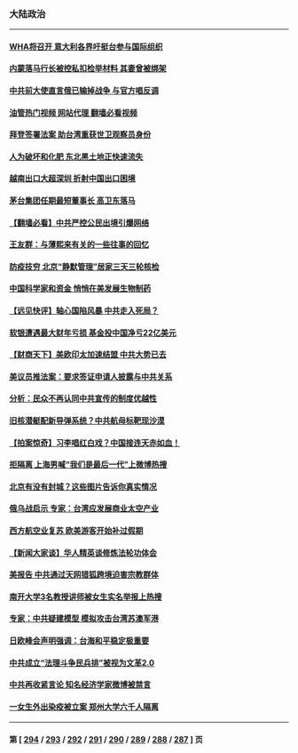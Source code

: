 ### 大陆政治
---
#### [WHA将召开 意大利各界吁挺台参与国际组织](../../pages/ncid277/n13736522.md?05141645) 
#### [内蒙落马行长被控私扣检举材料 其妻曾被绑架](../../pages/ncid277/n13736434.md?05141645) 
#### [中共前大使直言俄已输掉战争 与官方唱反调](../../pages/ncid277/n13736502.md?05141645) 
#### [油管热门视频 网站代理 翻墙必看视频](http://209.222.30.114:81/youtube.html?05141645)
#### [拜登签署法案 助台湾重获世卫观察员身份](../../pages/ncid277/n13736367.md?05141645) 
#### [人为破坏和化肥 东北黑土地正快速流失](../../pages/ncid277/n13736483.md?05141645) 
#### [越南出口大超深圳 折射中国出口困境](../../pages/ncid277/n13736418.md?05141645) 
#### [茅台集团任期最短董事长 高卫东落马](../../pages/ncid277/n13736420.md?05141645) 
#### [【翻墙必看】中共严控公民出境引爆网络](../../pages/ncid277/n13736323.md?05141645) 
#### [王友群：与薄熙来有关的一些往事的回忆](../../pages/ncid277/n13735160.md?05141645) 
#### [防疫技穷 北京“静默管理”居家三天三轮核检](../../pages/ncid277/n13736366.md?05141645) 
#### [中国科学家和资金 悄悄在美发展生物制药](../../pages/ncid277/n13736311.md?05141645) 
#### [【远见快评】轴心国陷风暴 中共走入死局？](../../pages/ncid277/n13736227.md?05141645) 
#### [软银遭遇最大财年亏损 基金投中国净亏22亿美元](../../pages/ncid277/n13736247.md?05141645) 
#### [【财商天下】美欧印太加速结盟 中共大势已去](../../pages/ncid277/n13736239.md?05141645) 
#### [美议员推法案：要求签证申请人披露与中共关系](../../pages/ncid277/n13736223.md?05141645) 
#### [分析：民众不再认同中共宣传的制度优越性](../../pages/ncid277/n13736061.md?05141645) 
#### [旧核潜艇配新导弹系统？中共航母标靶现沙漠](../../pages/ncid277/n13735969.md?05141645) 
#### [【拍案惊奇】习李唱红白戏？中国接连天赤如血！](../../pages/ncid277/n13735819.md?05141645) 
#### [拒隔离 上海男喊“我们是最后一代”上微博热搜](../../pages/ncid277/n13735808.md?05141645) 
#### [北京有没有封城？这些图片告诉你真实情况](../../pages/ncid277/n13735934.md?05141645) 
#### [俄乌战启示 专家：台湾应发展商业太空产业](../../pages/ncid277/n13735827.md?05141645) 
#### [西方航空业复苏 欧美游客开始补过假期](../../pages/ncid277/n13735890.md?05141645) 
#### [【新闻大家谈】华人精英谈修炼法轮功体会](../../pages/ncid277/n13735765.md?05141645) 
#### [美报告 中共通过天网猎狐跨境迫害宗教群体](../../pages/ncid277/n13735743.md?05141645) 
#### [南开大学3名教授讲师被女生实名举报上热搜](../../pages/ncid277/n13735702.md?05141645) 
#### [专家：中共疑建模型 模拟攻击台湾苏澳军港](../../pages/ncid277/n13735356.md?05141645) 
#### [日欧峰会声明强调：台海和平稳定极重要](../../pages/ncid277/n13735281.md?05141645) 
#### [中共成立“法理斗争民兵排”被视为文革2.0](../../pages/ncid277/n13735380.md?05141645) 
#### [中共再收紧言论 知名经济学家微博被禁言](../../pages/ncid277/n13735194.md?05141645) 
#### [一女生外出染疫被立案 郑州大学六千人隔离](../../pages/ncid277/n13735283.md?05141645) 

---
#### 第 [ [294](./294.md?05141645) / [293](./293.md?05141645) / [292](./292.md?05141645) / [291](./291.md?05141645) / [290](./290.md?05141645) / [289](./289.md?05141645) / [288](./288.md?05141645) / [287](./287.md?05141645) ] 页
